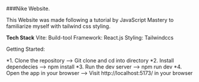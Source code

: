 ###Nike Website.

This Website was made following a tutorial by JavaScript Mastery to familiarize myself with tailwind css styling.

**Tech Stack**
Vite: Build-tool
Framework: React.js
Styling: Tailwindccs

Getting Started: 

*1. Clone the repository --> Git clone and cd into directory
*2. Install dependecies --> npm install
*3. Run the dev server --> npm run dev
*4. Open the app in your browser --> Visit http://localhost:5173/ in your browser
